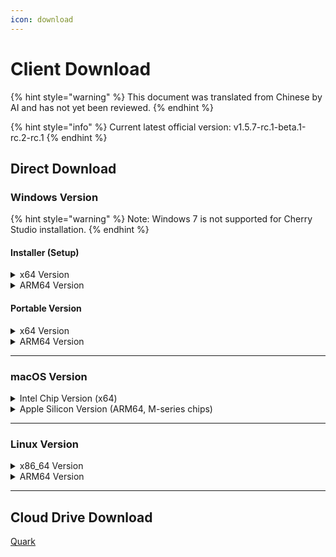 ```yaml
---
icon: download
---
```

# Client Download


{% hint style="warning" %}
This document was translated from Chinese by AI and has not yet been reviewed.
{% endhint %}




{% hint style="info" %}
Current latest official version: v1.5.7-rc.1-beta.1-rc.2-rc.1
{% endhint %}

## Direct Download

### Windows Version

{% hint style="warning" %}
Note: Windows 7 is not supported for Cherry Studio installation.
{% endhint %}

#### Installer (Setup)

<details>

<summary>x64 Version</summary>

Main Line:

【[Cherry Studio Official Website](https://cherry-ai.com/download)】 【[GitHub](https://github.com/CherryHQ/cherry-studio/releases/download/v1.5.4-rc.1/Cherry-Studio-1.5.7-rc.1-beta.1-rc.2-rc.1-x64-setup.exe)】

Alternative Lines:

【[Line 1](https://download-cf.ocoolai.com/https://github.com/CherryHQ/cherry-studio/releases/download/v1.5.4-rc.1/Cherry-Studio-1.5.7-rc.1-beta.1-rc.2-rc.1-x64-setup.exe)】 【[Line 2](https://download.ocoolai.com/https://github.com/CherryHQ/cherry-studio/releases/download/v1.5.4-rc.1/Cherry-Studio-1.5.7-rc.1-beta.1-rc.2-rc.1-x64-setup.exe)】 【[Line 3](https://download.ocoolai.online/https://github.com/CherryHQ/cherry-studio/releases/download/v1.5.4-rc.1/Cherry-Studio-1.5.7-rc.1-beta.1-rc.2-rc.1-x64-setup.exe)】

</details>

<details>

<summary>ARM64 Version</summary>

Main Line:

【[Cherry Studio Official Website](https://cherry-ai.com/download)】 【[GitHub](https://github.com/CherryHQ/cherry-studio/releases/download/v1.5.4-rc.1/Cherry-Studio-1.5.7-rc.1-beta.1-rc.2-rc.1-arm64-setup.exe)】

Alternative Lines:

【[Line 1](https://download-cf.ocoolai.com/https://github.com/CherryHQ/cherry-studio/releases/download/v1.5.4-rc.1/Cherry-Studio-1.5.7-rc.1-beta.1-rc.2-rc.1-arm64-setup.exe)】 【[Line 2](https://download.ocoolai.com/https://github.com/CherryHQ/cherry-studio/releases/download/v1.5.4-rc.1/Cherry-Studio-1.5.7-rc.1-beta.1-rc.2-rc.1-arm64-setup.exe)】 【[Line 3](https://download.ocoolai.online/https://github.com/CherryHQ/cherry-studio/releases/download/v1.5.4-rc.1/Cherry-Studio-1.5.7-rc.1-beta.1-rc.2-rc.1-arm64-setup.exe)】

</details>

#### Portable Version

<details>

<summary>x64 Version</summary>

Main Line:

【[Cherry Studio Official Website](https://cherry-ai.com/download)】 【[GitHub](https://github.com/CherryHQ/cherry-studio/releases/download/v1.5.4-rc.1/Cherry-Studio-1.5.7-rc.1-beta.1-rc.2-rc.1-x64-portable.exe)】

Alternative Lines:

【[Line 1](https://download-cf.ocoolai.com/https://github.com/CherryHQ/cherry-studio/releases/download/v1.5.4-rc.1/Cherry-Studio-1.5.7-rc.1-beta.1-rc.2-rc.1-x64-portable.exe)】 【[Line 2](https://download.ocoolai.com/https://github.com/CherryHQ/cherry-studio/releases/download/v1.5.4-rc.1/Cherry-Studio-1.5.7-rc.1-beta.1-rc.2-rc.1-x64-portable.exe)】 【[Line 3](https://download.ocoolai.online/https://github.com/CherryHQ/cherry-studio/releases/download/v1.5.4-rc.1/Cherry-Studio-1.5.7-rc.1-beta.1-rc.2-rc.1-x64-portable.exe)】

</details>

<details>

<summary>ARM64 Version</summary>

Main Line:

【[Cherry Studio Official Website](https://cherry-ai.com/download)】 【[GitHub](https://github.com/CherryHQ/cherry-studio/releases/download/v1.5.4-rc.1/Cherry-Studio-1.5.7-rc.1-beta.1-rc.2-rc.1-arm64-portable.exe)】

Alternative Lines:

【[Line 1](https://download-cf.ocoolai.com/https://github.com/CherryHQ/cherry-studio/releases/download/v1.5.4-rc.1/Cherry-Studio-1.5.7-rc.1-beta.1-rc.2-rc.1-arm64-portable.exe)】 【[Line 2](https://download.ocoolai.com/https://github.com/CherryHQ/cherry-studio/releases/download/v1.5.4-rc.1/Cherry-Studio-1.5.7-rc.1-beta.1-rc.2-rc.1-arm64-portable.exe)】 【[Line 3](https://download.ocoolai.online/https://github.com/CherryHQ/cherry-studio/releases/download/v1.5.4-rc.1/Cherry-Studio-1.5.7-rc.1-beta.1-rc.2-rc.1-arm64-portable.exe)】

</details>

***

### macOS Version

<details>

<summary>Intel Chip Version (x64)</summary>

Main Line:

【[Cherry Studio Official Website](https://cherry-ai.com/download)】 【[GitHub](https://github.com/CherryHQ/cherry-studio/releases/download/v1.5.4-rc.1/Cherry-Studio-1.5.7-rc.1-beta.1-rc.2-rc.1-x64.dmg)】

Alternative Lines:

【[Line 1](https://download-cf.ocoolai.com/https://github.com/CherryHQ/cherry-studio/releases/download/v1.5.4-rc.1/Cherry-Studio-1.5.7-rc.1-beta.1-rc.2-rc.1-x64.dmg)】 【[Line 2](https://download.ocoolai.com/https://github.com/CherryHQ/cherry-studio/releases/download/v1.5.4-rc.1/Cherry-Studio-1.5.7-rc.1-beta.1-rc.2-rc.1-x64.dmg)】 【[Line 3](https://download.ocoolai.online/https://github.com/CherryHQ/cherry-studio/releases/download/v1.5.4-rc.1/Cherry-Studio-1.5.7-rc.1-beta.1-rc.2-rc.1-x64.dmg)】

</details>

<details>

<summary>Apple Silicon Version (ARM64, M-series chips)</summary>

Main Line:

【[Cherry Studio Official Website](https://cherry-ai.com/download)】 【[GitHub](https://github.com/CherryHQ/cherry-studio/releases/download/v1.5.4-rc.1/Cherry-Studio-1.5.7-rc.1-beta.1-rc.2-rc.1-arm64.dmg)】

Alternative Lines:

【[Line 1](https://download-cf.ocoolai.com/https://github.com/CherryHQ/cherry-studio/releases/download/v1.5.4-rc.1/Cherry-Studio-1.5.7-rc.1-beta.1-rc.2-rc.1-arm64.dmg)】 【[Line 2](https://download.ocoolai.com/https://github.com/CherryHQ/cherry-studio/releases/download/v1.5.4-rc.1/Cherry-Studio-1.5.7-rc.1-beta.1-rc.2-rc.1-arm64.dmg)】 【[Line 3](https://download.ocoolai.online/https://github.com/CherryHQ/cherry-studio/releases/download/v1.5.4-rc.1/Cherry-Studio-1.5.7-rc.1-beta.1-rc.2-rc.1-arm64.dmg)】

</details>

***

### Linux Version

<details>

<summary>x86_64 Version</summary>

Main Line:

【[Cherry Studio Official Website](https://cherry-ai.com/download)】 【[GitHub](https://github.com/CherryHQ/cherry-studio/releases/download/v1.5.4-rc.1/Cherry-Studio-1.5.7-rc.1-beta.1-rc.2-rc.1-x86_64.AppImage)】

Alternative Lines:

【[Line 1](https://download-cf.ocoolai.com/https://github.com/CherryHQ/cherry-studio/releases/download/v1.5.4-rc.1/Cherry-Studio-1.5.7-rc.1-beta.1-rc.2-rc.1-x86_64.AppImage)】 【[Line 2](https://download.ocoolai.com/https://github.com/CherryHQ/cherry-studio/releases/download/v1.5.4-rc.1/Cherry-Studio-1.5.7-rc.1-beta.1-rc.2-rc.1-x86_64.AppImage)】 【[Line 3](https://download.ocoolai.online/https://github.com/CherryHQ/cherry-studio/releases/download/v1.5.4-rc.1/Cherry-Studio-1.5.7-rc.1-beta.1-rc.2-rc.1-x86_64.AppImage)】

</details>

<details>

<summary>ARM64 Version</summary>

Main Line:

【[Cherry Studio Official Website](https://cherry-ai.com/download)】 【[GitHub](https://github.com/CherryHQ/cherry-studio/releases/download/v1.5.4-rc.1/Cherry-Studio-1.5.7-rc.1-beta.1-rc.2-rc.1-arm64.AppImage)】

Alternative Lines:

【[Line 1](https://download-cf.ocoolai.com/https://github.com/CherryHQ/cherry-studio/releases/download/v1.5.4-rc.1/Cherry-Studio-1.5.7-rc.1-beta.1-rc.2-rc.1-arm64.AppImage)】 【[Line 2](https://download.ocoolai.com/https://github.com/CherryHQ/cherry-studio/releases/download/v1.5.4-rc.1/Cherry-Studio-1.5.7-rc.1-beta.1-rc.2-rc.1-arm64.AppImage)】 【[Line 3](https://download.ocoolai.online/https://github.com/CherryHQ/cherry-studio/releases/download/v1.5.4-rc.1/Cherry-Studio-1.5.7-rc.1-beta.1-rc.2-rc.1-arm64-AppImage)】

</details>

***

## Cloud Drive Download

[Quark](https://pan.quark.cn/s/c8533a1ec63e#/list/share)